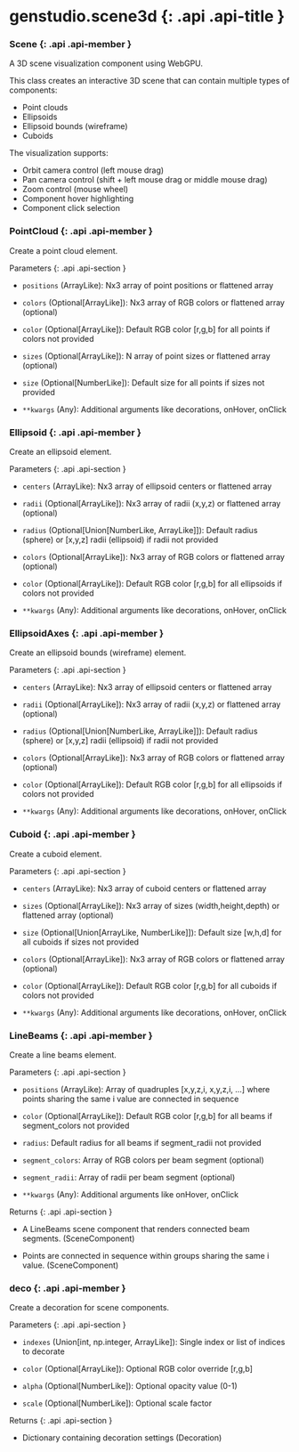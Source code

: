 # genstudio.scene3d {: .api .api-title }

### Scene {: .api .api-member }

A 3D scene visualization component using WebGPU.

This class creates an interactive 3D scene that can contain multiple types of components:

- Point clouds
- Ellipsoids
- Ellipsoid bounds (wireframe)
- Cuboids

The visualization supports:

- Orbit camera control (left mouse drag)
- Pan camera control (shift + left mouse drag or middle mouse drag)
- Zoom control (mouse wheel)
- Component hover highlighting
- Component click selection



### PointCloud {: .api .api-member }

Create a point cloud element.

Parameters
{: .api .api-section }


- `positions` (ArrayLike): Nx3 array of point positions or flattened array

- `colors` (Optional[ArrayLike]): Nx3 array of RGB colors or flattened array (optional)

- `color` (Optional[ArrayLike]): Default RGB color [r,g,b] for all points if colors not provided

- `sizes` (Optional[ArrayLike]): N array of point sizes or flattened array (optional)

- `size` (Optional[NumberLike]): Default size for all points if sizes not provided

- `**kwargs` (Any): Additional arguments like decorations, onHover, onClick



### Ellipsoid {: .api .api-member }

Create an ellipsoid element.

Parameters
{: .api .api-section }


- `centers` (ArrayLike): Nx3 array of ellipsoid centers or flattened array

- `radii` (Optional[ArrayLike]): Nx3 array of radii (x,y,z) or flattened array (optional)

- `radius` (Optional[Union[NumberLike, ArrayLike]]): Default radius (sphere) or [x,y,z] radii (ellipsoid) if radii not provided

- `colors` (Optional[ArrayLike]): Nx3 array of RGB colors or flattened array (optional)

- `color` (Optional[ArrayLike]): Default RGB color [r,g,b] for all ellipsoids if colors not provided

- `**kwargs` (Any): Additional arguments like decorations, onHover, onClick



### EllipsoidAxes {: .api .api-member }

Create an ellipsoid bounds (wireframe) element.

Parameters
{: .api .api-section }


- `centers` (ArrayLike): Nx3 array of ellipsoid centers or flattened array

- `radii` (Optional[ArrayLike]): Nx3 array of radii (x,y,z) or flattened array (optional)

- `radius` (Optional[Union[NumberLike, ArrayLike]]): Default radius (sphere) or [x,y,z] radii (ellipsoid) if radii not provided

- `colors` (Optional[ArrayLike]): Nx3 array of RGB colors or flattened array (optional)

- `color` (Optional[ArrayLike]): Default RGB color [r,g,b] for all ellipsoids if colors not provided

- `**kwargs` (Any): Additional arguments like decorations, onHover, onClick



### Cuboid {: .api .api-member }

Create a cuboid element.

Parameters
{: .api .api-section }


- `centers` (ArrayLike): Nx3 array of cuboid centers or flattened array

- `sizes` (Optional[ArrayLike]): Nx3 array of sizes (width,height,depth) or flattened array (optional)

- `size` (Optional[Union[ArrayLike, NumberLike]]): Default size [w,h,d] for all cuboids if sizes not provided

- `colors` (Optional[ArrayLike]): Nx3 array of RGB colors or flattened array (optional)

- `color` (Optional[ArrayLike]): Default RGB color [r,g,b] for all cuboids if colors not provided

- `**kwargs` (Any): Additional arguments like decorations, onHover, onClick



### LineBeams {: .api .api-member }

Create a line beams element.

Parameters
{: .api .api-section }


- `positions` (ArrayLike): Array of quadruples [x,y,z,i, x,y,z,i, ...] where points sharing the same i value are connected in sequence

- `color` (Optional[ArrayLike]): Default RGB color [r,g,b] for all beams if segment_colors not provided

- `radius`: Default radius for all beams if segment_radii not provided

- `segment_colors`: Array of RGB colors per beam segment (optional)

- `segment_radii`: Array of radii per beam segment (optional)

- `**kwargs` (Any): Additional arguments like onHover, onClick

Returns
{: .api .api-section }


- A LineBeams scene component that renders connected beam segments. (SceneComponent)

- Points are connected in sequence within groups sharing the same i value. (SceneComponent)



### deco {: .api .api-member }

Create a decoration for scene components.

Parameters
{: .api .api-section }


- `indexes` (Union[int, np.integer, ArrayLike]): Single index or list of indices to decorate

- `color` (Optional[ArrayLike]): Optional RGB color override [r,g,b]

- `alpha` (Optional[NumberLike]): Optional opacity value (0-1)

- `scale` (Optional[NumberLike]): Optional scale factor

Returns
{: .api .api-section }


- Dictionary containing decoration settings (Decoration)
